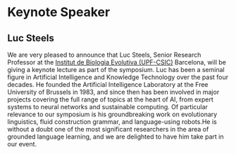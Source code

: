 # Keynote Speaker

## Luc Steels

We are very pleased to announce that Luc Steels, Senior Research Professor at the [Institut de Biologia Evolutiva (UPF-CSIC)](https://www.upf.edu/web/icrea-luc-steels) Barcelona, will be giving a keynote lecture as part of the symposium. Luc has been a seminal figure in Artificial Intelligence and Knowledge Technology over the past four decades. He founded the Artificial Intelligence Laboratory at the Free University of Brussels in 1983, and since then has been involved in major projects covering the full range of topics at the heart of AI, from expert systems to neural networks and sustainable computing. Of particular relevance to our symposium is his groundbreaking work on evolutionary linguistics, fluid construction grammar, and language-using robots.He is without a doubt one of the most significant researchers in the area of grounded language learning, and we are delighted to have him take part in our event.
